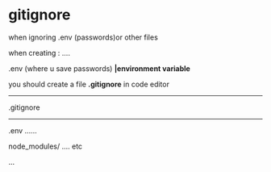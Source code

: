 # gitignore
when ignoring .env (passwords)or other files

when creating : ....

.env (where u save passwords) **|environment variable**


you should create a file **.gitignore**  in code editor

--------------------------------

.gitignore

--------------------------------

.env ......

node_modules/ .... etc

...





